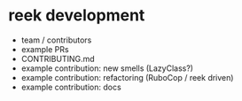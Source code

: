 # reek development

* team / contributors
* example PRs
* CONTRIBUTING.md
* example contribution: new smells (LazyClass?)
* example contribution: refactoring (RuboCop / reek driven)
* example contribution: docs
